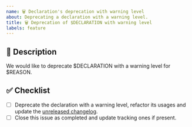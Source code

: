```yaml
---
name: 🗑️ Declaration's deprecation with warning level
about: Deprecating a declaration with a warning level.
title: 🗑️ Deprecation of $DECLARATION with warning level
labels: feature
---
```


## 📝 Description

We would like to deprecate $DECLARATION with a warning level for $REASON.

<!-- Uncomment this section if your issue depends on another one.
## 🔗 Dependencies

This issue is blocked by the following ones:
- [ ] #ITEM
-->

## ✅ Checklist

- [ ] Deprecate the declaration with a warning level, refactor its usages and update the [unreleased changelog].
- [ ] Close this issue as completed and update tracking ones if present.

[unreleased changelog]: https://github.com/kotools/types/blob/main/CHANGELOG.md#unreleased
